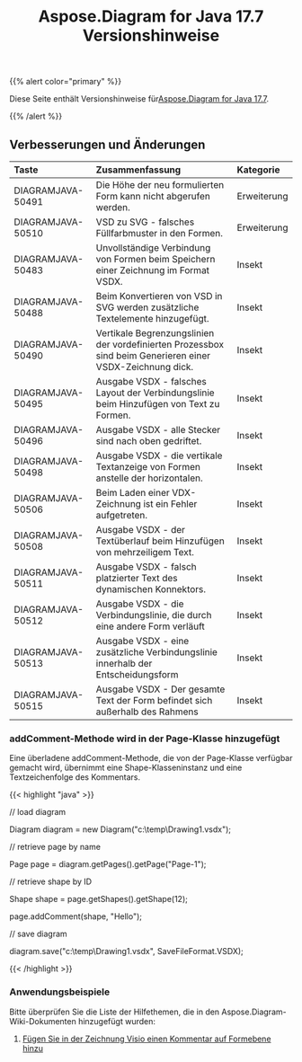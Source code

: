 ﻿---
title: Aspose.Diagram for Java 17.7 Versionshinweise
type: docs
weight: 60
url: /de/java/aspose-diagram-for-java-17-7-release-notes/
---
{{% alert color="primary" %}} 

 Diese Seite enthält Versionshinweise für[Aspose.Diagram for Java 17.7](https://docs.aspose.com/diagram/java/aspose-diagram-for-java-17-7-release-notes/).

{{% /alert %}} 
## **Verbesserungen und Änderungen**

|**Taste**|**Zusammenfassung**|**Kategorie**|
|:- |:- |:- |
|DIAGRAMJAVA-50491|Die Höhe der neu formulierten Form kann nicht abgerufen werden.|Erweiterung|
|DIAGRAMJAVA-50510|VSD zu SVG - falsches Füllfarbmuster in den Formen.|Erweiterung|
|DIAGRAMJAVA-50483|Unvollständige Verbindung von Formen beim Speichern einer Zeichnung im Format VSDX.|Insekt|
|DIAGRAMJAVA-50488|Beim Konvertieren von VSD in SVG werden zusätzliche Textelemente hinzugefügt.|Insekt|
|DIAGRAMJAVA-50490|Vertikale Begrenzungslinien der vordefinierten Prozessbox sind beim Generieren einer VSDX-Zeichnung dick.|Insekt|
|DIAGRAMJAVA-50495|Ausgabe VSDX - falsches Layout der Verbindungslinie beim Hinzufügen von Text zu Formen.|Insekt|
|DIAGRAMJAVA-50496|Ausgabe VSDX - alle Stecker sind nach oben gedriftet.|Insekt|
|DIAGRAMJAVA-50498|Ausgabe VSDX - die vertikale Textanzeige von Formen anstelle der horizontalen.|Insekt|
|DIAGRAMJAVA-50506|Beim Laden einer VDX-Zeichnung ist ein Fehler aufgetreten.|Insekt|
|DIAGRAMJAVA-50508|Ausgabe VSDX - der Textüberlauf beim Hinzufügen von mehrzeiligem Text.|Insekt|
|DIAGRAMJAVA-50511|Ausgabe VSDX - falsch platzierter Text des dynamischen Konnektors.|Insekt|
|DIAGRAMJAVA-50512|Ausgabe VSDX - die Verbindungslinie, die durch eine andere Form verläuft|Insekt|
|DIAGRAMJAVA-50513|Ausgabe VSDX - eine zusätzliche Verbindungslinie innerhalb der Entscheidungsform|Insekt|
|DIAGRAMJAVA-50515|Ausgabe VSDX - Der gesamte Text der Form befindet sich außerhalb des Rahmens|Insekt|
### **addComment-Methode wird in der Page-Klasse hinzugefügt**
Eine überladene addComment-Methode, die von der Page-Klasse verfügbar gemacht wird, übernimmt eine Shape-Klasseninstanz und eine Textzeichenfolge des Kommentars.

{{< highlight "java" >}}

 // load diagram

Diagram diagram = new Diagram("c:\\temp\\Drawing1.vsdx");

// retrieve page by name

Page page = diagram.getPages().getPage("Page-1");

// retrieve shape by ID

Shape shape = page.getShapes().getShape(12);

page.addComment(shape, "Hello");

// save diagram

diagram.save("c:\\temp\\Drawing1.vsdx", SaveFileFormat.VSDX);

{{< /highlight >}}
### **Anwendungsbeispiele**
Bitte überprüfen Sie die Liste der Hilfethemen, die in den Aspose.Diagram-Wiki-Dokumenten hinzugefügt wurden:

1. [Fügen Sie in der Zeichnung Visio einen Kommentar auf Formebene hinzu](/diagram/de/java/working-with-comments/#workingwithcomments-addashape-levelcommentinvisiodrawing)
